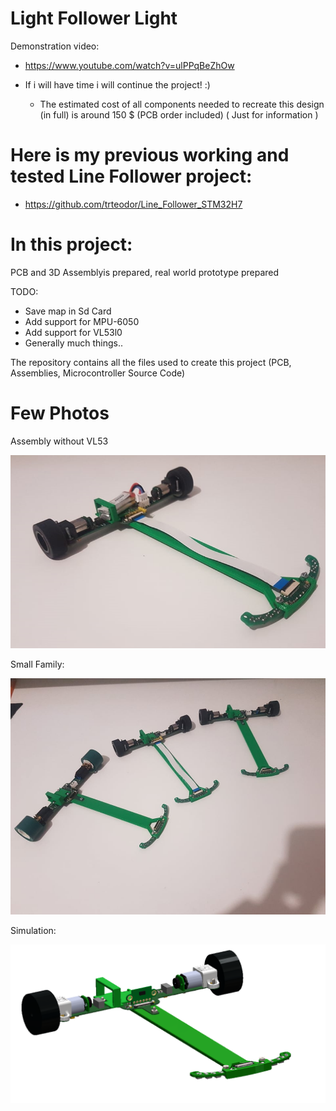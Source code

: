 # Light Follower Light

Demonstration video:
* https://www.youtube.com/watch?v=ulPPqBeZhOw

* If i will have time i will continue the project!  :) 

  * The estimated cost of all components needed to recreate this design (in full) is around 150 $ (PCB order included) ( Just for information )

# Here is my previous working and tested Line Follower project:
* https://github.com/trteodor/Line_Follower_STM32H7



# In this project:

PCB and 3D Assemblyis prepared, real world prototype prepared

TODO:

* Save map in Sd Card
* Add support for MPU-6050
* Add support for VL53l0
* Generally much things..

The repository contains all the files used to create this project (PCB, Assemblies, Microcontroller Source Code)

# Few Photos

Assembly without VL53

![FristPrototypePhoto](https://github.com/trteodor/LineFollower_Light/blob/master/Pictures/RobotFotoMain.png)

Small Family:

![SmallFamily](https://github.com/trteodor/LineFollower_Light/blob/master/Pictures/SweetFamily.jpg)

Simulation:

![draftView](https://github.com/trteodor/LineFollower_Light/blob/master/Pictures/LF_Final_SimuAssebly.PNG)